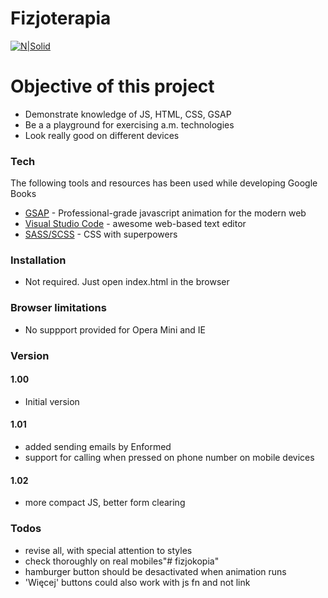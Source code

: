 # Fizjoterapia

[![N|Solid](https://cldup.com/dTxpPi9lDf.thumb.png)](https://nodesource.com/products/nsolid)


# Objective of this project

  - Demonstrate knowledge of JS, HTML, CSS, GSAP
  - Be a a playground for exercising a.m. technologies
  - Look really good on different devices
  

### Tech

The following tools and resources has been used while developing Google Books

* [GSAP](https://greensock.com/gsap) - Professional-grade javascript animation for the modern web
* [Visual Studio Code](https://code.visualstudio.com/) - awesome web-based text editor
* [SASS/SCSS](https://sass-lang.com/) - CSS  with superpowers

### Installation

- Not required. Just open index.html in the browser

### Browser limitations

- No suppport provided for Opera Mini and IE

### Version
#### 1.00
- Initial version
#### 1.01
- added sending emails by Enformed
- support for calling when pressed on phone number on mobile devices
#### 1.02
- more compact JS, better form clearing


### Todos

 - revise all, with special attention to styles
 - check thoroughly on real mobiles"# fizjokopia"
 - hamburger button should be desactivated when animation runs
 - 'Więcej' buttons could also work with js fn and not link
